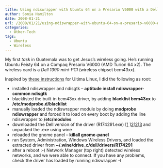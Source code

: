```yaml
---
title: Using ndiswrapper with Ubuntu 64 on a Presario V6000 with a Dell 1390 mini-PCI wireless card
author: Sonia Hamilton
date: 2008-01-21
url: /2008/01/21/using-ndiswrapper-with-ubuntu-64-on-a-presario-v6000-with-a-dell-1390-mini-pci-wireless-card/
categories:
  - Other-Tech
tags:
  - Ubuntu
  - Wireless
---
```

My first *task* in Guatemala was to get Jesus&#8217;s wireless going. He&#8217;s running Ubuntu Feisty 64 on a Compaq Presario V6000 (AMD Turion 64 x2). The wireless card is a *Dell 1390 mini-PCI* (wireless chipset bcm43xx).

Inspired by [these instructions][1] for Ultima Linux, I did the following as root:<!--more-->

  * installed ndiswrapper and ndisgtk &#8211; **aptitude install ndiswrapper-common ndisgtk**
  * blacklisted the built-in bcm43xx driver, by adding **blacklist bcm43xx** to **/etc/modprobe.d/blacklist**
  * manually loaded the ndiswrapper module by doing **modprobe ndiswrapper** and forced it to load on every boot by adding the line ndiswrapper to **/etc/modules**
  * downloaded the Dell version of the driver (R174291.exe) [[1] ][2][[2]][3] and unpacked the .exe using wine
  * reloaded the gnome panel &#8211; **killall gnome-panel**
  * ran System, Administration, Windows Wireless Drivers, and loaded the extracted driver from **~/.wine/drive_c/dell/drivers/R174291**
  * after a reboot :-( Network Manager (top right) detected wireless networks, and we were able to connect. If you have any problems, check the driver has loaded by running ndiswrapper -l

 [1]: http://www.ultimalinux.com/wiki/Compaq_Presario_V6000
 [2]: http://forum.notebookreview.com/showthread.php?t=200248
 [3]: http://ftp.us.dell.com/network/R174291.exe
